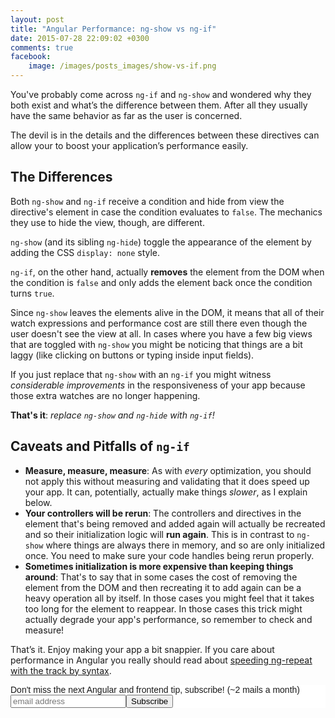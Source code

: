 ```yaml
---
layout: post
title: "Angular Performance: ng-show vs ng-if"
date: 2015-07-28 22:09:02 +0300
comments: true
facebook:
    image: /images/posts_images/show-vs-if.png
---
```



You've probably come across `ng-if` and `ng-show` and wondered why they both exist and what’s the difference between them. After all they usually have the same behavior as far as the user is concerned.

The devil is in the details and the differences between these directives can allow your to boost your application’s performance easily.

## The Differences

Both `ng-show` and `ng-if` receive a condition and hide from view the directive's element in case the condition evaluates to `false`. The mechanics they use to hide the view, though, are different.

`ng-show` (and its sibling `ng-hide`) toggle the appearance of the element by adding the CSS `display: none` style.

`ng-if`, on the other hand, actually **removes** the element from the DOM when the condition is `false` and only adds the element back once the condition turns `true`.

Since `ng-show` leaves the elements alive in the DOM, it means that all of their watch expressions and performance cost are still there even though the user doesn't see the view at all. In cases where you have a few big views that are toggled with `ng-show` you might be noticing that things are a bit laggy (like clicking on buttons or typing inside input fields).

If you just replace that `ng-show` with an `ng-if` you might witness *considerable improvements* in the responsiveness of your app because those extra watches are no longer happening.

**That's it**: *replace `ng-show` and `ng-hide` with `ng-if`!*

## Caveats and Pitfalls of `ng-if`

- **Measure, measure, measure**: As with *every* optimization, you should not apply this without measuring and validating that it does speed up your app. It can, potentially, actually make things *slower*, as I explain below.
- **Your controllers will be rerun**: The controllers and directives in the element that's being removed and added again will actually be recreated and so their initialization logic will **run again**. This is in contrast to `ng-show` where things are always there in memory, and so are only initialized once. You need to make sure your code handles being rerun properly.
- **Sometimes initialization is more expensive than keeping things around**: That's to say that in some cases the cost of removing the element from the DOM and then recreating it to add again can be a heavy operation all by itself. In those cases you might feel that it takes too long for the element to reappear. In those cases this trick might actually degrade your app's performance, so remember to check and measure!

That’s it. Enjoy making your app a bit snappier. If you care about performance in Angular you really should read about [speeding ng-repeat with the track by syntax][1].

[1]:	http://www.codelord.net/2014/04/15/improving-ng-repeat-performance-with-track-by/

<!-- Begin MailChimp Signup Form -->
<link href="http://cdn-images.mailchimp.com/embedcode/slim-081711.css" rel="stylesheet" type="text/css">
<style type="text/css">
    #mc_embed_signup{background:#fff; clear:left; font:14px Helvetica,Arial,sans-serif; }
    /* Add your own MailChimp form style overrides in your site stylesheet or in this style block.
       We recommend moving this block and the preceding CSS link to the HEAD of your HTML file. */
</style>
<div id="mc_embed_signup">
<form action="http://codelord.us6.list-manage.com/subscribe/post?u=78b36f07d7d2e7e91eb8deee3&amp;id=c9a8d439c8" method="post" id="mc-embedded-subscribe-form" name="mc-embedded-subscribe-form" class="validate" target="_blank" novalidate>
    <label for="mce-EMAIL">Don't miss the next Angular and frontend tip, subscribe! (~2 mails a month)</label>
    <input type="email" value="" name="EMAIL" class="email" id="mce-EMAIL" placeholder="email address" required style="display: inline"><!--
    --><input type="submit" value="Subscribe" name="subscribe" id="mc-embedded-subscribe" class="button" style="display: inline">
    <input type="hidden" value="" name="SIGNUP_URL" class="email" id="mce-SIGNUP_URL">
</form>
</div>
<script type="text/javascript">
document.getElementById('mce-SIGNUP_URL').value = document.location.href;
</script>
<!--End mc_embed_signup-->

